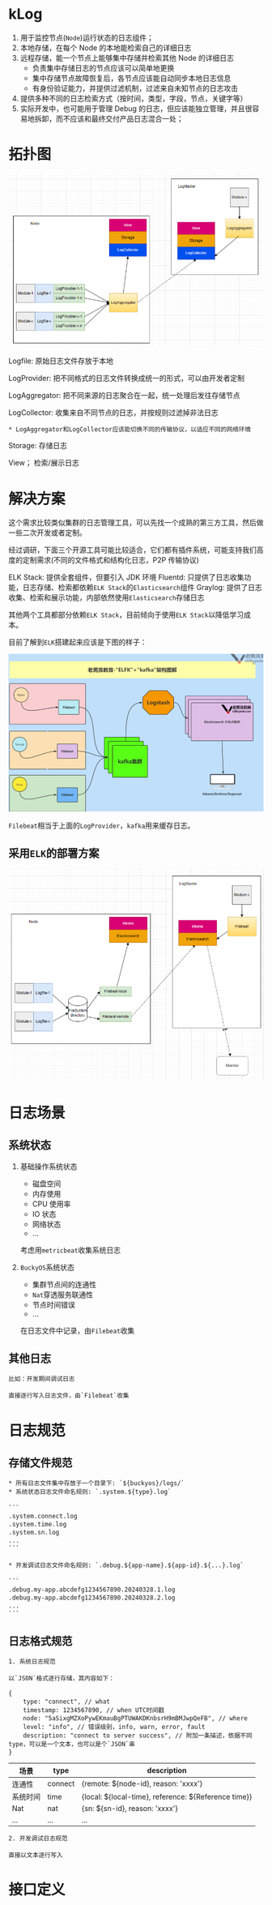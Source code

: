 # kLog

1. 用于监控节点(`Node`)运行状态的日志组件；
2. 本地存储，在每个 Node 的本地能检索自己的详细日志
3. 远程存储，能一个节点上能够集中存储并检索其他 Node 的详细日志
    - 负责集中存储日志的节点应该可以简单地更换
    - 集中存储节点故障恢复后，各节点应该能自动同步本地日志信息
    - 有身份验证能力，并提供过滤机制，过滤来自未知节点的日志攻击
4. 提供多种不同的日志检索方式（按时间，类型，字段，节点，关键字等）
5. 实际开发中，也可能用于管理 Debug 的日志，但应该能独立管理，并且很容易地拆卸，而不应该和最终交付产品日志混合一处；

# 拓扑图

![拓扑图](./topology.png)

Logfile: 原始日志文件存放于本地

LogProvider: 把不同格式的日志文件转换成统一的形式，可以由开发者定制

LogAggregator: 把不同来源的日志聚合在一起，统一处理后发往存储节点

LogCollector: 收集来自不同节点的日志，并按规则过滤掉非法日志

    * LogAggregator和LogCollector应该能切换不同的传输协议，以适应不同的网络环境

Storage: 存储日志

View； 检索/展示日志

# 解决方案

这个需求比较类似集群的日志管理工具，可以先找一个成熟的第三方工具，然后做一些二次开发或者定制。

经过调研，下面三个开源工具可能比较适合，它们都有插件系统，可能支持我们高度的定制需求(不同的文件格式和结构化日志，P2P 传输协议)

ELK Stack: 提供全套组件，但要引入 JDK 环境
Fluentd: 只提供了日志收集功能，日志存储、检索都依赖`ELK Stack`的`Elasticsearch`组件
Graylog: 提供了日志收集、检索和展示功能，内部依然使用`Elasticsearch`存储日志

其他两个工具都部分依赖`ELK Stack`，目前倾向于使用`ELK Stack`以降低学习成本。

目前了解到`ELK`搭建起来应该是下图的样子：

![ELK](./ELK.png)

`Filebeat`相当于上面的`LogProvider`，`kafka`用来缓存日志。

## 采用`ELK`的部署方案

![ELK-kLog](./kLog-ELK.drawio.png)

# 日志场景

## 系统状态

1. 基础操作系统状态

    - 磁盘空间
    - 内存使用
    - CPU 使用率
    - IO 状态
    - 网络状态
    - ...

    考虑用`metricbeat`收集系统日志

2. `BuckyOS`系统状态

    - 集群节点间的连通性
    - `Nat`穿透服务联通性
    - 节点时间错误
    - ...

    在日志文件中记录，由`Filebeat`收集

## 其他日志

    比如：开发期间调试日志

    直接逐行写入日志文件，由`Filebeat`收集

# 日志规范

## 存储文件规范

    * 所有日志文件集中存放于一个目录下: `${buckyos}/logs/`
    * 系统状态日志文件命名规则: `.system.${type}.log`

    ```
    .system.connect.log
    .system.time.log
    .system.sn.log
    ...
    ```

    * 开发调试日志文件命名规则: `.debug.${app-name}.${app-id}.${...}.log`

    ```
    .debug.my-app.abcdefg1234567890.20240328.1.log
    .debug.my-app.abcdefg1234567890.20240328.2.log
    ...
    ```

## 日志格式规范

    1. 系统日志规范

    以`JSON`格式逐行存储，其内容如下：

```
{
    type: "connect", // what
    timestamp: 1234567890, // when UTC时间戳
    node: "5aSixgMZXoPywEKmauBgPTUWAKDKnbsrH9mBMJwpQeFB", // where
    level: "info", // 错误级别，info, warn, error, fault
    description: "connect to server success", // 附加一条描述，依据不同type，可以是一个文本，也可以是个`JSON`串
}
```

| 场景     | type    | description                                          |
| -------- | ------- | ---------------------------------------------------- |
| 连通性   | connect | {remote: ${node-id}, reason: 'xxxx'}                 |
| 系统时间 | time    | {local: ${local-time}, reference: ${Reference time}} |
| Nat      | nat     | {sn: ${sn-id}, reason: 'xxxx'}                       |
| ...      | ...     | ...                                                  |

    2. 开发调试日志规范

    直接以文本逐行写入

# 接口定义
